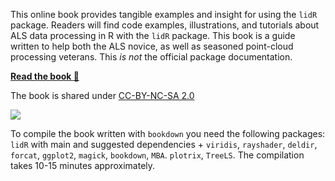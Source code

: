 This online book provides tangible examples and insight for using the `lidR` package. Readers will find code examples, illustrations, and tutorials about ALS data processing in R with the `lidR` package. This book is a guide written to help both the ALS novice, as well as seasoned point-cloud processing veterans. This *is not* the official package documentation.

**[Read the book :book:](https://r-lidar.github.io/lidRbook/)**

The book is shared under [CC-BY-NC-SA 2.0](https://creativecommons.org/licenses/by-nc-sa/2.0/)

[![](https://mirrors.creativecommons.org/presskit/buttons/88x31/svg/by-nc-sa.svg)](https://creativecommons.org/licenses/by-nc-sa/2.0/)

To compile the book written with `bookdown` you need the following packages: `lidR` with main and suggested dependencies + `viridis`, `rayshader`, `deldir`, `forcat`, `ggplot2`, `magick`, `bookdown`, `MBA`. `plotrix`, `TreeLS`. The compilation takes 10-15 minutes approximately.
